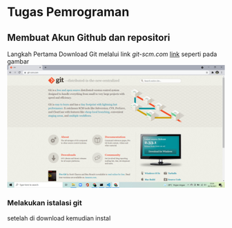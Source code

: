 # Tugas Pemrograman
## Membuat Akun Github dan repositori
Langkah Pertama Download Git melalui link _git-scm.com_
[link](https://git-scm.com/)
seperti pada gambar
![img](Sshot/ss1.png)
### Melakukan istalasi git 
setelah di download kemudian instal

